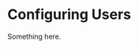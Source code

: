[title]: # (Configuring Users)
[tags]: # (XXX)
[priority]: # (6317)
# Configuring Users
Something here.
